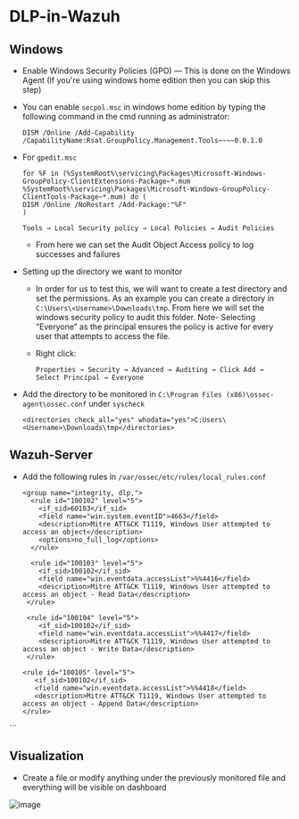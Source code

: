 # DLP-in-Wazuh

## Windows 
  - Enable Windows Security Policies (GPO) — This is done on the Windows Agent (If you're using windows home edition then you can skip this step)
  - You can enable ```secpol.msc``` in windows home edition by typing the following command in the cmd running as administrator:
    ```
    DISM /Online /Add-Capability /CapabilityName:Rsat.GroupPolicy.Management.Tools~~~~0.0.1.0
    ```
  - For ```gpedit.msc```
    ```
    for %F in (%SystemRoot%\servicing\Packages\Microsoft-Windows-GroupPolicy-ClientExtensions-Package~*.mum %SystemRoot%\servicing\Packages\Microsoft-Windows-GroupPolicy-ClientTools-Package~*.mum) do ( 
    DISM /Online /NoRestart /Add-Package:"%F"
    )
    ```
    ```
    Tools → Local Security policy → Local Policies → Audit Policies 
    ```
    - From here we can set the Audit Object Access policy to log successes and failures
      
  - Setting up the directory we want to monitor
    - In order for us to test this, we will want to create a test directory and set the permissions. As an example you can create a directory in ```C:\Users\<Username>\Downloads\tmp```. From here we will 
      set the windows security policy to audit this folder. Note- Selecting “Everyone” as the principal ensures the policy is active for every user that attempts to access the file.

    - Right click:
      ```
      Properties → Security → Advanced → Auditing → Click Add → Select Principal → Everyone
      ```
  - Add the directory to be monitored in ```C:\Program Files (x86)\ossec-agent\ossec.conf``` under ```syscheck```
    ```
    <directories check_all="yes" whodata="yes">C:Users\<Username>\Downloads\tmp</directories>
    ```

 ## Wazuh-Server 
  - Add the following rules in ```/var/ossec/etc/rules/local_rules.conf```
    ```
    <group name="integrity, dlp,">
      <rule id="100102" level="5">
        <if_sid>60103</if_sid>
        <field name="win.system.eventID">4663</field>
        <description>Mitre ATT&CK T1119, Windows User attempted to access an object</description>
        <options>no_full_log</options>
      </rule>

      <rule id="100103" level="5">
        <if_sid>100102</if_sid>
        <field name="win.eventdata.accessList">%%4416</field>
        <description>Mitre ATT&CK T1119, Windows User attempted to access an object - Read Data</description>
     </rule>

     <rule id="100104" level="5">
        <if_sid>100102</if_sid>
        <field name="win.eventdata.accessList">%%4417</field>
        <description>Mitre ATT&CK T1119, Windows User attempted to access an object - Write Data</description>
     </rule>

    <rule id="100105" level="5">
       <if_sid>100102</if_sid>
       <field name="win.eventdata.accessList">%%4418</field>
       <description>Mitre ATT&CK T1119, Windows User attempted to access an object - Append Data</description>
    </rule>
 </group>
 ```

## Visualization

 - Create a file or modify anything under the previously monitored file and everything will be visible on dashboard

  ![image](https://github.com/user-attachments/assets/8616125a-3747-432c-b4c9-2ffbff57dd6d)
